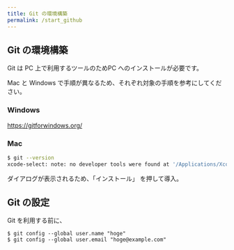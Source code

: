 ```yaml
---
title: Git の環境構築
permalink: /start_github
---
```


## Git の環境構築

Git は PC 上で利用するツールのためPC へのインストールが必要です。

Mac と Windows で手順が異なるため、それぞれ対象の手順を参考にしてください。

### Windows

https://gitforwindows.org/

### Mac 



```bash
$ git --version
xcode-select: note: no developer tools were found at '/Applications/Xcode.app', requesting install. Choose an option in the dialog to download the command line developer tools.
```

ダイアログが表示されるため、「インストール」 を押して導入。

## Git の設定

Git を利用する前に、

```
$ git config --global user.name "hoge"
$ git config --global user.email "hoge@example.com"
```
 

